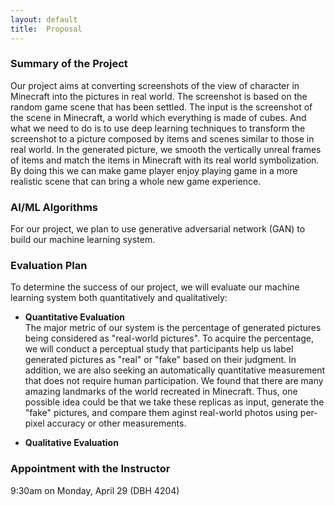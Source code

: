 ```yaml
---
layout: default
title:  Proposal
---
```


### **Summary of the Project**
Our project aims at converting screenshots of the view of character in Minecraft into the pictures in real world. The screenshot is based on the random game scene that has been settled. The input is the screenshot of the scene in Minecraft, a world which everything is made of cubes. And what we need to do is to use deep learning techniques to transform the screenshot to a picture composed by items and scenes similar to those in real world. In the generated picture, we smooth the vertically unreal frames of items and match the items in Minecraft with its real world symbolization. By doing this we can make game player enjoy playing game in a more realistic scene that can bring a whole new game experience.

### **AI/ML Algorithms**
For our project, we plan to use generative adversarial network (GAN) to build our machine learning system.

### **Evaluation Plan**
To determine the success of our project, we will evaluate our machine learning system both quantitatively and qualitatively:

* **Quantitative Evaluation**  
  The major metric of our system is the percentage of generated pictures being considered as "real-world pictures". To acquire the percentage, we will conduct a perceptual study that participants help us label generated pictures as "real" or "fake" based on their judgment. In addition, we are also seeking an automatically quantitative measurement that does not require human participation. We found that there are many amazing landmarks of the world recreated in Minecraft. Thus, one possible idea could be that we take these replicas as input, generate the "fake" pictures, and compare them aginst real-world photos using per-pixel accuracy or other measurements. 

* **Qualitative Evaluation**  

### **Appointment with the Instructor**
9:30am on Monday, April 29 (DBH 4204)
